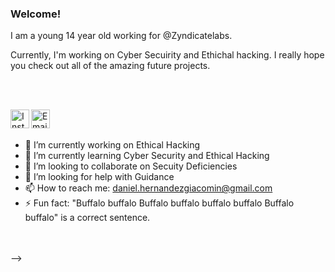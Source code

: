 ### Welcome! 

I am a young 14 year old working for @Zyndicatelabs.

Currently, I'm working on Cyber Secuirity and Ethichal hacking. I really hope you check out all of the amazing future projects.

<br></br>

<a href="https://www.instagram.com/giacomin05">
  <img align="left" alt="Instagram" width="30px" src="https://cdn.jsdelivr.net/npm/simple-icons@v3/icons/instagram.svg" />
</a>
<a href="mailto:daniel.hernandezgiacomin@gmail.com">
  <img align="left" alt="Email" width="30px" src="https://www.svgrepo.com/show/94769/black-back-closed-envelope-shape.svg" />
</a>

<br></br>

- 🔭 I’m currently working on Ethical Hacking
- 🌱 I’m currently learning Cyber Security and Ethical Hacking
- 👯 I’m looking to collaborate on Secuity Deficiencies
- 🤔 I’m looking for help with Guidance
- 📫 How to reach me: daniel.hernandezgiacomin@gmail.com
- ⚡ Fun fact: "Buffalo buffalo Buffalo buffalo buffalo buffalo Buffalo buffalo" is a correct sentence.

<br></br>
-->

<!--
**GiacominH/GiacominH** is a ✨ _special_ ✨ repository because its `README.md` (this file) appears on your GitHub profile.

Here are some ideas to get you started:
